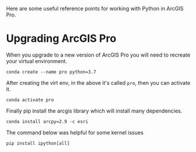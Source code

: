 Here are some useful reference points for working with Python in ArcGIS Pro.

# Upgrading ArcGIS Pro
When you upgrade to a new version of ArcGIS Pro you will need to recreate your virtual environment.

`conda create --name pro python=3.7`

After creating the virt env, in the above it's called `pro`, then you can activate it.  

`conda activate pro`

Finally pip install the arcgis library which will install many dependencies.

`conda install arcpy=2.9 -c esri`

The command below was helpful for some kernel issues

`pip install ipython[all]`
